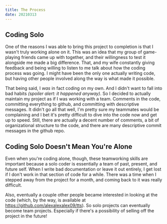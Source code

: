 ```yaml
---
title: The Process
date: 20210313
---
```


## Coding Solo

One of the reasons I was able to bring this project to completion is that I wasn't truly working alone on it. This was an idea that my group of game-playing friends came up with together, and their willingness to test it alongside me made a big difference. That, and my wife constantly giving feedback and being willing to listen to me talk about how the coding process was going. I might have been the only one actually writing code, but having other people involved along the way is what made it possible.

That being said, I _was_ in fact coding on my own. And I didn't want to fall into bad habits _(spoiler alert: it happened anyway)_. So I decided to actually maintain my project as if I was working with a team. Comments in the code, committing everything to github, and committing with descriptive messages. It didn't go all that well, I'm pretty sure my teammates would be complaining and I bet it's pretty difficult to dive into the code now and get up to speed. Still, there are actually a decent number of comments, a bit of organizational structure to the code, and there are many descriptive commit messages in the github repo.

## Coding Solo Doesn't Mean You're Alone

Even when you're coding alone, though, these teamworking skills are important because a solo coder is essentially a team of past, present, and future self. When I write bad documentation or leave it out entirely, I get lost if I don't work in that section of code for a while. There was a time when I stepped away from the project for a month, and coming back to it was really difficult.

Also, eventually a couple other people became interested in looking at the code (which, by the way, is available at https://github.com/alexalexalex09/tts). So solo projects can eventually become team projects. Especially if there's a possibility of selling off the project in the future!
